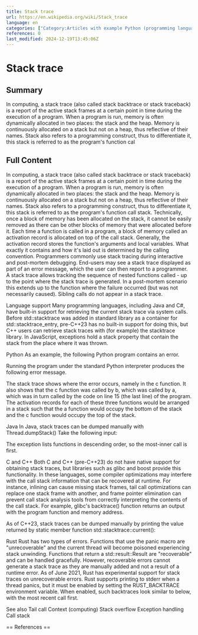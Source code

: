 ```yaml
---
title: Stack trace
url: https://en.wikipedia.org/wiki/Stack_trace
language: en
categories: ["Category:Articles with example Python (programming language) code", "Category:Articles with short description", "Category:Debugging", "Category:Short description is different from Wikidata"]
references: 0
last_modified: 2024-12-19T13:45:06Z
---
```


# Stack trace

## Summary

In computing, a stack trace (also called stack backtrace or stack traceback) is a report of the active stack frames at a certain point in time during the execution of a program. When a program is run, memory is often dynamically allocated in two places: the stack and the heap. Memory is continuously allocated on a stack but not on a heap, thus reflective of their names. Stack also refers to a programming construct, thus to differentiate it, this stack is referred to as the program's function cal

## Full Content

In computing, a stack trace (also called stack backtrace or stack traceback) is a report of the active stack frames at a certain point in time during the execution of a program. When a program is run, memory is often dynamically allocated in two places: the stack and the heap. Memory is continuously allocated on a stack but not on a heap, thus reflective of their names. Stack also refers to a programming construct, thus to differentiate it, this stack is referred to as the program's function call stack. Technically, once a block of memory has been allocated on the stack, it cannot be easily removed as there can be other blocks of memory that were allocated before it. Each time a function is called in a program, a block of memory called an activation record is allocated on top of the call stack. Generally, the activation record stores the function's arguments and local variables. What exactly it contains and how it's laid out is determined by the calling convention.
Programmers commonly use stack tracing during interactive and post-mortem debugging. End-users may see a stack trace displayed as part of an error message, which the user can then report to a programmer.
A stack trace allows tracking the sequence of nested functions called - up to the point where the stack trace is generated. In a post-mortem scenario this extends up to the function where the failure occurred (but was not necessarily caused). Sibling calls do not appear in a stack trace.

Language support
Many programming languages, including Java and C#, have built-in support for retrieving the current stack trace via system calls. Before std::stacktrace was added in standard library as a container for std::stacktrace_entry, pre-C++23 has no built-in support for doing this, but C++ users can retrieve stack traces with (for example) the stacktrace library. In JavaScript, exceptions hold a stack property that contain the stack from the place where it was thrown.

Python
As an example, the following Python program contains an error.

Running the program under the standard Python interpreter produces the following error message.

The stack trace shows where the error occurs, namely in the c function. It also shows that the c function was called by b, which was called by a, which was in turn called by the code on line 15 (the last line) of the program. The activation records for each of these three functions would be arranged in a stack such that the a function would occupy the bottom of the stack and the c function would occupy the top of the stack.

Java
In Java, stack traces can be dumped manually with Thread.dumpStack() Take the following input:

The exception lists functions in descending order, so the most-inner call is first.

C and C++
Both C and C++ (pre-C++23) do not have native support for obtaining stack traces, but libraries such as glibc and boost provide this functionality. In these languages, some compiler optimizations may interfere with the call stack information that can be recovered at runtime. For instance, inlining can cause missing stack frames, tail call optimizations can replace one stack frame with another, and frame pointer elimination can prevent call stack analysis tools from correctly interpreting the contents of the call stack.
For example, glibc's backtrace() function returns an output with the program function and memory address.

As of C++23, stack traces can be dumped manually by printing the value returned by static member function std::stacktrace::current():

Rust
Rust has two types of errors. Functions that use the panic macro are "unrecoverable" and the current thread will become poisoned experiencing stack unwinding. Functions that return a std::result::Result are "recoverable" and can be handled gracefully. However, recoverable errors cannot generate a stack trace as they are manually added and not a result of a runtime error.
As of June 2021, Rust has experimental support for stack traces on unrecoverable errors. Rust supports printing to stderr when a thread panics, but it must be enabled by setting the RUST_BACKTRACE environment variable.
When enabled, such backtraces look similar to below, with the most recent call first.

See also
Tail call
Context (computing)
Stack overflow
Exception handling
Call stack


== References ==
